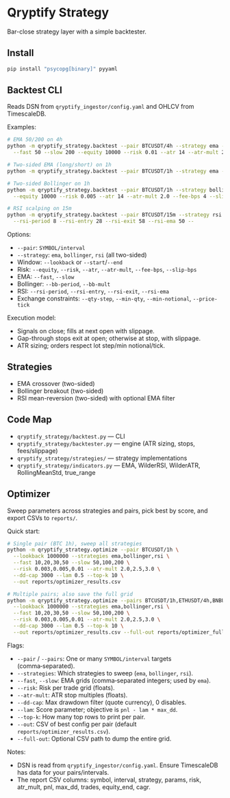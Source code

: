# Qryptify Strategy

Bar-close strategy layer with a simple backtester.

## Install

```bash
pip install "psycopg[binary]" pyyaml
```

## Backtest CLI

Reads DSN from `qryptify_ingestor/config.yaml` and OHLCV from TimescaleDB.

Examples:

```bash
# EMA 50/200 on 4h
python -m qryptify_strategy.backtest --pair BTCUSDT/4h --strategy ema --lookback 1000000 \
  --fast 50 --slow 200 --equity 10000 --risk 0.01 --atr 14 --atr-mult 2.0

# Two-sided EMA (long/short) on 1h
python -m qryptify_strategy.backtest --pair BTCUSDT/1h --strategy ema --lookback 1000000 --fast 50 --slow 200 --equity 10000 --risk 0.01 --atr 14 --atr-mult 2.0 --fee-bps 4 --slip-bps 1

# Two-sided Bollinger on 1h
python -m qryptify_strategy.backtest --pair BTCUSDT/1h --strategy bollinger --bb-period 50 --bb-mult 3.0 \
  --equity 10000 --risk 0.005 --atr 14 --atr-mult 2.0 --fee-bps 4 --slip-bps 1 --lookback 1000000

# RSI scalping on 15m
python -m qryptify_strategy.backtest --pair BTCUSDT/15m --strategy rsi \
  --rsi-period 8 --rsi-entry 28 --rsi-exit 58 --rsi-ema 50 --
```

Options:

- `--pair`: `SYMBOL/interval`
- `--strategy`: `ema`, `bollinger`, `rsi` (all two-sided)
- Window: `--lookback` or `--start`/`--end`
- Risk: `--equity`, `--risk`, `--atr`, `--atr-mult`, `--fee-bps`, `--slip-bps`
- EMA: `--fast`, `--slow`
- Bollinger: `--bb-period`, `--bb-mult`
- RSI: `--rsi-period`, `--rsi-entry`, `--rsi-exit`, `--rsi-ema`
- Exchange constraints: `--qty-step`, `--min-qty`, `--min-notional`, `--price-tick`

Execution model:

- Signals on close; fills at next open with slippage.
- Gap-through stops exit at open; otherwise at stop, with slippage.
- ATR sizing; orders respect lot step/min notional/tick.

## Strategies

- EMA crossover (two-sided)
- Bollinger breakout (two-sided)
- RSI mean-reversion (two-sided) with optional EMA filter

## Code Map

- `qryptify_strategy/backtest.py` — CLI
- `qryptify_strategy/backtester.py` — engine (ATR sizing, stops, fees/slippage)
- `qryptify_strategy/strategies/` — strategy implementations
- `qryptify_strategy/indicators.py` — EMA, WilderRSI, WilderATR, RollingMeanStd, true_range

## Optimizer

Sweep parameters across strategies and pairs, pick best by score, and export CSVs to `reports/`.

Quick start:

```bash
# Single pair (BTC 1h), sweep all strategies
python -m qryptify_strategy.optimize --pair BTCUSDT/1h \
  --lookback 1000000 --strategies ema,bollinger,rsi \
  --fast 10,20,30,50 --slow 50,100,200 \
  --risk 0.003,0.005,0.01 --atr-mult 2.0,2.5,3.0 \
  --dd-cap 3000 --lam 0.5 --top-k 10 \
  --out reports/optimizer_results.csv

# Multiple pairs; also save the full grid
python -m qryptify_strategy.optimize --pairs BTCUSDT/1h,ETHUSDT/4h,BNBUSDT/4h \
  --lookback 1000000 --strategies ema,bollinger,rsi \
  --fast 10,20,30,50 --slow 50,100,200 \
  --risk 0.003,0.005,0.01 --atr-mult 2.0,2.5,3.0 \
  --dd-cap 3000 --lam 0.5 --top-k 10 \
  --out reports/optimizer_results.csv --full-out reports/optimizer_full_grid.csv
```

Flags:

- `--pair` / `--pairs`: One or many `SYMBOL/interval` targets (comma‑separated).
- `--strategies`: Which strategies to sweep (`ema`, `bollinger`, `rsi`).
- `--fast`, `--slow`: EMA grids (comma‑separated integers; used by `ema`).
- `--risk`: Risk per trade grid (floats).
- `--atr-mult`: ATR stop multiples (floats).
- `--dd-cap`: Max drawdown filter (quote currency), 0 disables.
- `--lam`: Score parameter; objective is `pnl - lam * max_dd`.
- `--top-k`: How many top rows to print per pair.
- `--out`: CSV of best config per pair (default `reports/optimizer_results.csv`).
- `--full-out`: Optional CSV path to dump the entire grid.

Notes:

- DSN is read from `qryptify_ingestor/config.yaml`. Ensure TimescaleDB has data for your pairs/intervals.
- The report CSV columns: symbol, interval, strategy, params, risk, atr_mult, pnl, max_dd, trades, equity_end, cagr.

